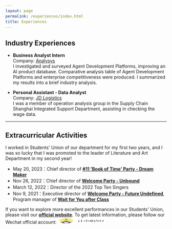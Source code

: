 ```yaml
---
layout: page
permalink: /experiences/index.html
title: Experiences
---
```



## Industry Experiences

- **Business Analyst Intern**<br>Company: [Analysys](https://www.analysys.cn/)<br>I investigated and surveyed Agent Development Platforms, improving an AI product database. Comparative analysis table of Agent Development Platforms and enterprise competitiveness were produced. I summarized my results into a brief industry analysis.<br>

- **Personal Assistant - Data Analyst**<br>Company: [JD Logistics](https://www.jdl.com/en/profile)<br>I was a member of operation analysis group in the Supply Chain Shanghai Integrated Support Department, assisting in checking the wage data.<br>

---

## Extracurricular Activities

I worked in Students' Union of our department for my first two years, and I was so lucky that I was promoted to the leader of Literature and Art Department in my second year!

- May 20, 2023：Chief director of [**#11 'Book of Time' Party - Dream Maker**](https://www.bilibili.com/video/BV1eo4y1V7gM/?spm_id_from=333.999.section.playall&vd_source=5de035d3f605de14fdd37cb5b991745f)
- Nov 26, 2022：Chief director of [**Welcome Party - Unbound**](https://www.bilibili.com/video/BV13M411k7Hr/?spm_id_from=333.999.0.0&vd_source=5de035d3f605de14fdd37cb5b991745f)
- March 12, 2022：Director of the 2022 Top Ten Singers
- Nov 9, 2021：Executive director of [**Welcome Party - Future Undefined**](https://space.bilibili.com/476308498/channel/seriesdetail?sid=860905), Program manager of [**Wait for You after Class**](https://www.bilibili.com/video/BV1FY4y1x7Hh/?spm_id_from=333.999.0.0&vd_source=5de035d3f605de14fdd37cb5b991745f)

If you want to explore more excellent performances in our Students' Union, please visit our [**official website**](https://space.bilibili.com/476308498). To get latest information, please follow our Wechat official account:
<img src="/images/SU.png" width="150" height="20">
<br>
